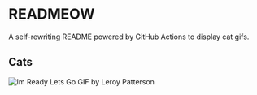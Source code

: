 # READMEOW

A self-rewriting README powered by GitHub Actions to display cat gifs.

## Cats

![Im Ready Lets Go GIF by Leroy Patterson](https://media3.giphy.com/media/CjmvTCZf2U3p09Cn0h/200.gif?cid=9acd02da0fw0czv20xai1nx9aseib3m93931yic82w4uonya&ep=v1_gifs_search&rid=200.gif&ct=g)
